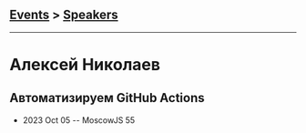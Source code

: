 ## [Events](../README.md) > [Speakers](../speakers.md)
---

# Алексей Николаев

## Автоматизируем GitHub Actions
- 2023 Oct 05 -- MoscowJS 55    
